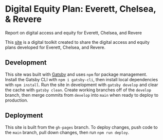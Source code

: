 # Digital Equity Plan: Everett, Chelsea, & Revere

Report on digital access and equity for Everett, Chelsea, and Revere

This [site](https://mapc.github.io/digital-equity-report/) is a digital toolkit created to share the digital access and equity plans developed for Everett, Chelsea, and Revere.

## Development

This site was built with [Gatsby](https://www.gatsbyjs.com/) and uses `npm` for package management. Install the Gatsby CLI with `npm i gatsby-cli`, then install local dependencies with `npm install`. Run the site in development with `gatsby develop` and clear the cache with `gatsby clean`. Create working branches off of the `develop` branch, then merge commits from `develop` into `main` when ready to deploy to production.

## Deployment

This site is built from the `gh-pages` branch. To deploy changes, push code to the `main` branch, pull down changes, then run `npm run deploy`.
